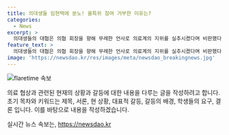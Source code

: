 ```yaml
---
title: 의대생들 임현택에 분노! 올특위 참여 거부한 이유는?
categories:
  - News
excerpt: >
  의대생들의 대협은 의협 회장을 향해 무례한 언사로 의료계의 지위를 실추시켰다며 비판했다. 이들은 의협 회장의 무능과 독단 행보를 지적하고, 학생과 전공의의 목소리를 무시한다고 규탄했다. 또한, 올특위에 대해 학생들이 배제되었다고 주장하며, 임 회장의 독단적 행보를 수용할 일은 없다고 밝혔다. 의대생들은 정부에 8대 요구안을 제시하고, 올특위와의 논의를 거부할 의지를 표명했다.
feature_text: >
  의대생들의 대협은 의협 회장을 향해 무례한 언사로 의료계의 지위를 실추시켰다며 비판했다. 이들은 의협 회장의 무능과 독단 행보를 지적하고, 학생과 전공의의 목소리를 무시한다고 규탄했다. 또한, 올특위에 대해 학생들이 배제되었다고 주장하며, 임 회장의 독단적 행보를 수용할 일은 없다고 밝혔다. 의대생들은 정부에 8대 요구안을 제시하고, 올특위와의 논의를 거부할 의지를 표명했다.
image: 'https://newsdao.kr/res/images/meta/newsdao_breakingnews.jpg'
---
```


<p><img src="https://newsdao.kr/res/images/meta/newsdao_breakingnews.jpg" alt="flaretime 속보" /></p>

<p>의료 협상과 관련된 현재의 상황과 갈등에 대한 내용을 다루는 글을 작성하려고 합니다. 초기 목차와 키워드는 제목, 서론, 현 상황, 대표적 갈등, 갈등의 배경, 학생들의 요구, 결론 입니다. 이를 바탕으로 내용을 작성하겠습니다.</p>
실시간 뉴스 속보는, <a href="https://newsdao.kr" rel="dofollow">https://newsdao.kr</a>


